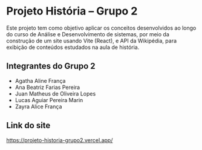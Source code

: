 <!-- #: Título principal -->
<!-- ##: Título secundário -->
<!-- -: Lista -->

# Projeto História – Grupo 2

Este projeto tem como objetivo aplicar os conceitos desenvolvidos ao longo do curso de Análise e Desenvolvimento de sistemas, por meio da construção de um site usando Vite (React), e API da Wikipédia, para exibição de conteúdos estudados na aula de história.

## Integrantes do Grupo 2

- Agatha Aline França
- Ana Beatriz Farias Pereira
- Juan Matheus de Oliveira Lopes
- Lucas Aguiar Pereira Marin
- Zayra Alice França

## Link do site
https://projeto-historia-grupo2.vercel.app/
